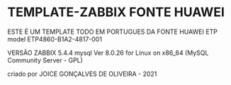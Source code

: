 # TEMPLATE-ZABBIX FONTE HUAWEI
ESTE É UM TEMPLATE TODO EM PORTUGUES DA FONTE HUAWEI ETP model ETP4860-B1A2-4817-001

VERSÃO ZABBIX 5.4.4
mysql  Ver 8.0.26 for Linux on x86_64 (MySQL Community Server - GPL)

criado por JOICE GONÇALVES DE OLIVEIRA - 2021
